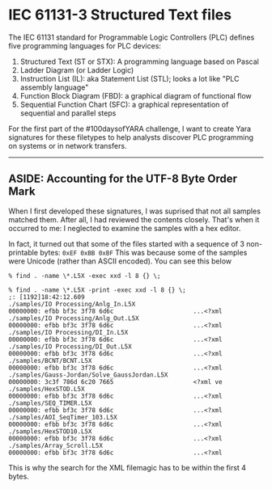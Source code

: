 # IEC 61131-3 Structured Text files

The IEC 61131 standard for Programmable Logic Controllers (PLC) defines five programming languages for PLC devices:

1. Structured Text (ST or STX): A programming language based on Pascal
2. Ladder Diagram (or Ladder Logic)
3. Instruction List (IL): aka Statement List (STL); looks a lot like "PLC assembly language"
4. Function Block Diagram (FBD): a graphical diagram of functional flow
5. Sequential Function Chart (SFC): a graphical representation of sequential and parallel steps

For the first part of the #100daysofYARA challenge, I want to create Yara signatures for these filetypes
to help analysts discover PLC programming on systems or in network transfers.

---

## ASIDE: Accounting for the UTF-8 Byte Order Mark

When I first developed these signatures, I was suprised that not all samples matched them.  After all,
I had reviewed the contents closely.  That's when it occurred to me:  I neglected to examine the
samples with a hex editor.

In fact, it turned out that some of the files started with a sequence of 3 non-printable bytes:
```0xEF 0xBB 0xBF```  This was because some of the samples were Unicode (rather than ASCII encoded).  You can see this below

```% find . -name \*.L5X -exec xxd -l 8 {} \;```
```
% find . -name \*.L5X -print -exec xxd -l 8 {} \;                                               ;: [1192]18:42:12.609
./samples/IO Processing/Anlg_In.L5X
00000000: efbb bf3c 3f78 6d6c                      ...<?xml
./samples/IO Processing/Anlg_Out.L5X
00000000: efbb bf3c 3f78 6d6c                      ...<?xml
./samples/IO Processing/DI_In.L5X
00000000: efbb bf3c 3f78 6d6c                      ...<?xml
./samples/IO Processing/DI_Out.L5X
00000000: efbb bf3c 3f78 6d6c                      ...<?xml
./samples/BCNT/BCNT.L5X
00000000: efbb bf3c 3f78 6d6c                      ...<?xml
./samples/Gauss-Jordan/Solve_GaussJordan.L5X
00000000: 3c3f 786d 6c20 7665                      <?xml ve
./samples/HexSTOD.L5X
00000000: efbb bf3c 3f78 6d6c                      ...<?xml
./samples/SEQ_TIMER.L5X
00000000: efbb bf3c 3f78 6d6c                      ...<?xml
./samples/AOI_SeqTimer_103.L5X
00000000: efbb bf3c 3f78 6d6c                      ...<?xml
./samples/HexSTOD10.L5X
00000000: efbb bf3c 3f78 6d6c                      ...<?xml
./samples/Array_Scroll.L5X
00000000: efbb bf3c 3f78 6d6c                      ...<?xml
```

This is why the search for the XML filemagic has to be within the first 4 bytes.

